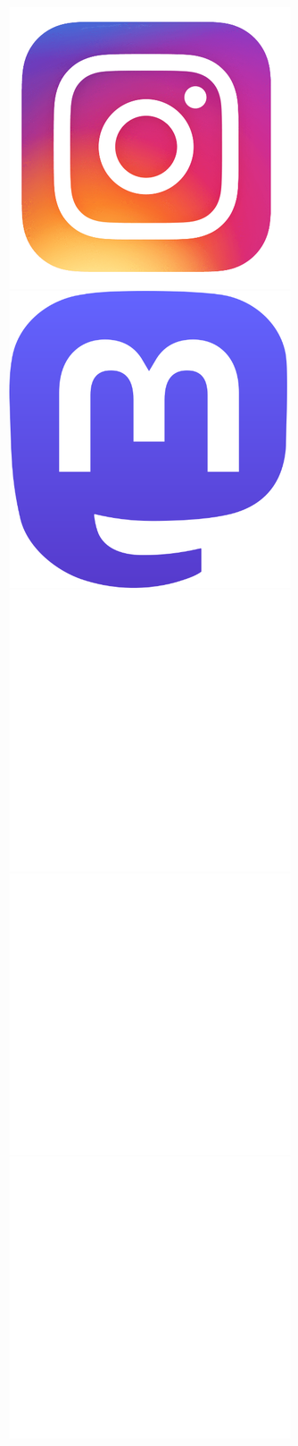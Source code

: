 <div class="container">
  <a href="https://www.instagram.com/finnmayhew_/">
    <img src="./assets/images/icons/instagram.png" alt="Instagram">
  </a>
  <a href="https://mastodon.social/@finnmayhew">
    <img src="./assets/images/icons/mastodon.png" alt="Mastodon">
  </a>
</div>

<main class="grid">
  <a href="./music.html">
    <img src="./assets/images/icons/music.png" alt="Music">
  </a>
  <a href="./physics.html">
    <img src="./assets/images/icons/physics.png" alt="Physics">
  </a>
  <a href="./old_things.html">
    <img src="./assets/images/icons/old_things.png" alt="Old Things">
  </a>
</main>
